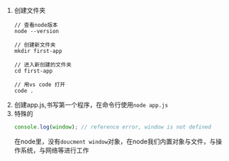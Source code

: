 1. 创建文件夹
    ```terminal
    // 查看node版本
    node --version

    // 创建新文件夹
    mkdir first-app

    // 进入新创建的文件夹
    cd first-app

    // 用vs code 打开
    code .

    ```
2. 创建app.js,书写第一个程序，在命令行使用`node app.js`
3. 特殊的
    ```JavaScript
    console.log(window); // reference error, window is not defined
    ```
    在node里，没有`doucment window`对象，在node我们内置对象与文件，与操作系统，与网络等进行工作
